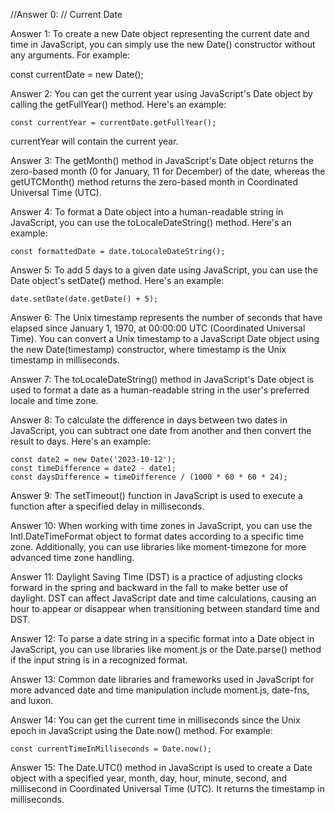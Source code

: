 //Answer 0:
// Current Date

Answer 1: To create a new Date object representing the current date and time in JavaScript, you can simply use the new Date() constructor without any arguments. For example:

const currentDate = new Date();

Answer 2: You can get the current year using JavaScript's Date object by calling the getFullYear() method. Here's an example:

```const currentDate = new Date();
const currentYear = currentDate.getFullYear();
```

currentYear will contain the current year.

Answer 3: The getMonth() method in JavaScript's Date object returns the zero-based month (0 for January, 11 for December) of the date, whereas the getUTCMonth() method returns the zero-based month in Coordinated Universal Time (UTC).

Answer 4: To format a Date object into a human-readable string in JavaScript, you can use the toLocaleDateString() method. Here's an example:

```const date = new Date();
const formattedDate = date.toLocaleDateString();
```

Answer 5: To add 5 days to a given date using JavaScript, you can use the Date object's setDate() method. Here's an example:

```const date = new Date();
date.setDate(date.getDate() + 5);
```

Answer 6: The Unix timestamp represents the number of seconds that have elapsed since January 1, 1970, at 00:00:00 UTC (Coordinated Universal Time). You can convert a Unix timestamp to a JavaScript Date object using the new Date(timestamp) constructor, where timestamp is the Unix timestamp in milliseconds.

Answer 7: The toLocaleDateString() method in JavaScript's Date object is used to format a date as a human-readable string in the user's preferred locale and time zone.

Answer 8: To calculate the difference in days between two dates in JavaScript, you can subtract one date from another and then convert the result to days. Here's an example:

```const date1 = new Date('2023-10-07');
const date2 = new Date('2023-10-12');
const timeDifference = date2 - date1;
const daysDifference = timeDifference / (1000 * 60 * 60 * 24);
```

Answer 9: The setTimeout() function in JavaScript is used to execute a function after a specified delay in milliseconds.

Answer 10: When working with time zones in JavaScript, you can use the Intl.DateTimeFormat object to format dates according to a specific time zone. Additionally, you can use libraries like moment-timezone for more advanced time zone handling.

Answer 11: Daylight Saving Time (DST) is a practice of adjusting clocks forward in the spring and backward in the fall to make better use of daylight. DST can affect JavaScript date and time calculations, causing an hour to appear or disappear when transitioning between standard time and DST.

Answer 12: To parse a date string in a specific format into a Date object in JavaScript, you can use libraries like moment.js or the Date.parse() method if the input string is in a recognized format.

Answer 13: Common date libraries and frameworks used in JavaScript for more advanced date and time manipulation include moment.js, date-fns, and luxon.

Answer 14: You can get the current time in milliseconds since the Unix epoch in JavaScript using the Date.now() method. For example:

```
const currentTimeInMilliseconds = Date.now();

```

Answer 15: The Date.UTC() method in JavaScript is used to create a Date object with a specified year, month, day, hour, minute, second, and millisecond in Coordinated Universal Time (UTC). It returns the timestamp in milliseconds.
